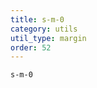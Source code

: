 ```yaml
---
title: s-m-0
category: utils
util_type: margin
order: 52
---
```

<div class="s-m-0">
  <code>s-m-0</code>
</div>